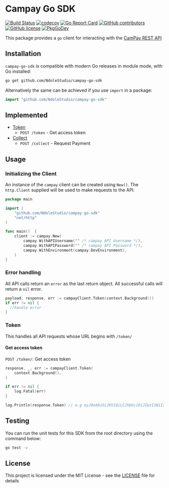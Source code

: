 # Campay Go SDK

[![Build Status](https://travis-ci.com/NdoleStudio/campay-go-sdk.svg?branch=master)](https://travis-ci.com/NdoleStudio/campay-go-sdk)
[![codecov](https://codecov.io/gh/NdoleStudio/campay-go-sdk/branch/master/graph/badge.svg)](https://codecov.io/gh/NdoleStudio/campay-go-sdk)
[![Go Report Card](https://goreportcard.com/badge/github.com/NdoleStudio/campay-go-sdk)](https://goreportcard.com/report/github.com/NdoleStudio/campay-go-sdk)
[![GitHub contributors](https://img.shields.io/github/contributors/NdoleStudio/campay-go-sdk)](https://github.com/NdoleStudio/campay-go-sdk/graphs/contributors)
[![GitHub license](https://img.shields.io/github/license/NdoleStudio/campay-go-sdk?color=brightgreen)](https://github.com/NdoleStudio/campay-go-sdk/blob/master/LICENSE)
[![PkgGoDev](https://pkg.go.dev/badge/github.com/NdoleStudio/campay-go-sdk)](https://pkg.go.dev/github.com/NdoleStudio/campay-go-sdk)


This package provides a `go` client for interacting with the [CamPay REST API](https://documenter.getpostman.com/view/2391374/T1LV8PVA#intro)

## Installation

`campay-go-sdk` is compatible with modern Go releases in module mode, with Go installed:

```bash
go get github.com/NdoleStudio/campay-go-sdk
```

Alternatively the same can be achieved if you use `import` in a package:

```go
import "github.com/NdoleStudio/campay-go-sdk"
```

## Implemented

- [Token](#token)
  - `POST /token` - Get access token
- [Collect](#collect)
  - `POST /collect` - Request Payment

## Usage

### Initializing the Client

An instance of the `campay` client can be created using `New()`.  The `http.Client` supplied will be used to make requests to the API.

```go
package main

import (
	"github.com/NdoleStudio/campay-go-sdk"
	"net/http"
)

func main()  {
	client := campay.New(
		campay.WithAPIUsername("" /* campay API Username */),
		campay.WithAPIPassword("" /* campay API Password */),
		campay.WithEnvironment(campay.DevEnvironment),
	)
}
```

### Error handling

All API calls return an `error` as the last return object. All successful calls will return a `nil` error.

```go
payload, response, err := campayClient.Token(context.Background())
if err != nil {
  //handle error
}
```

### Token

This handles all API requests whose URL begins with `/token/`

#### Get access token

`POST /token/`: Get access token

```go
response, _, err := campayClient.Token(
	context.Background(),
)

if err != nil {
    log.Fatal(err)
}

log.Println(response.Token) // e.g eyJ0eXAiOiJKV1QiLCJhbGciOiJIUzI1NiIsInVpZCI6Mn0.eyJpYXQiOjE2MDM4MjQ...
```

## Testing

You can run the unit tests for this SDK from the root directory using the command below:
```bash
go test -v
```

## License

This project is licensed under the MIT License - see the [LICENSE](LICENSE) file for details
